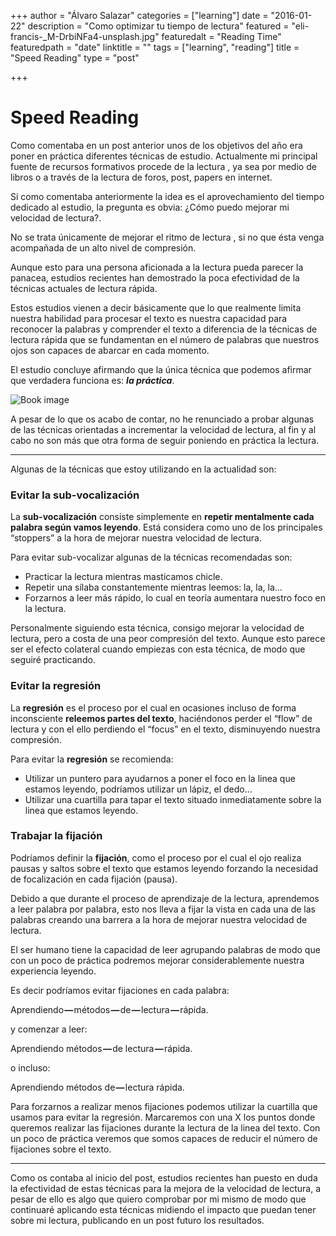 +++
author = "Álvaro Salazar"
categories = ["learning"]
date = "2016-01-22"
description = "Como optimizar tu tiempo de lectura"
featured = "eli-francis-_M-DrbiNFa4-unsplash.jpg"
featuredalt = "Reading Time"
featuredpath = "date"
linktitle = ""
tags = ["learning", "reading"]
title = "Speed Reading"
type = "post"

+++

# **Speed Reading**

Como comentaba en un post anterior unos de los objetivos del año era poner en práctica diferentes técnicas de estudio. Actualmente mi principal fuente de recursos formativos procede de la lectura , ya sea por medio de libros o a través de la lectura de foros, post, papers en internet.

Si como comentaba anteriormente la idea es el aprovechamiento del tiempo dedicado al estudio, la pregunta es obvia: ¿Cómo puedo mejorar mi velocidad de lectura?.

No se trata únicamente de mejorar el ritmo de lectura , si no que ésta venga acompañada de un alto nivel de compresión.

Aunque esto para una persona aficionada a la lectura pueda parecer la panacea, estudios recientes han demostrado la poca efectividad de la técnicas actuales de lectura rápida.

 Estos estudios vienen a decir básicamente que lo que realmente limita nuestra habilidad para procesar el texto es nuestra capacidad para reconocer la palabras y comprender el texto a diferencia de la técnicas de lectura rápida que se fundamentan en el número de palabras que nuestros ojos son capaces de abarcar en cada momento.

El estudio concluye afirmando que la única técnica que podemos afirmar que verdadera funciona es: **_la práctica_**.


![Book image](../images/ben-white-1zA_mC846yU-unsplash.jpg)


A pesar de lo que os acabo de contar, no he renunciado a probar algunas de las técnicas orientadas a incrementar la velocidad de lectura, al fin y al cabo no son más que otra forma de seguir poniendo en práctica la lectura.

---

Algunas de la técnicas que estoy utilizando en la actualidad son:

### **Evitar la sub-vocalización**

La **sub-vocalización** consiste simplemente en **repetir mentalmente cada palabra según vamos leyendo**. Está considera como uno de los principales “stoppers” a la hora de mejorar nuestra velocidad de lectura.

Para evitar sub-vocalizar algunas de la técnicas recomendadas son:


*   Practicar la lectura mientras masticamos chicle.
*   Repetir una sílaba constantemente mientras leemos: la, la, la…
*   Forzarnos a leer más rápido, lo cual en teoría aumentara nuestro foco en la lectura.


Personalmente siguiendo esta técnica, consigo mejorar la velocidad de lectura, pero a costa de una peor compresión del texto. Aunque esto parece ser el efecto colateral cuando empiezas con esta técnica, de modo que seguiré practicando.


### **Evitar la regresión**

La **regresión** es el proceso por el cual en ocasiones incluso de forma inconsciente **releemos partes del texto**, haciéndonos perder el “flow” de lectura y con el ello perdiendo el “focus” en el texto, disminuyendo nuestra compresión.

Para evitar la **regresión** se recomienda:



*   Utilizar un puntero para ayudarnos a poner el foco en la linea que estamos leyendo, podríamos utilizar un lápiz, el dedo…
*   Utilizar una cuartilla para tapar el texto situado inmediatamente sobre la linea que estamos leyendo.


### **Trabajar la fijación**

Podríamos definir la **fijación**, como el proceso por el cual el ojo realiza pausas y saltos sobre el texto que estamos leyendo forzando la necesidad de focalización en cada fijación (pausa).

Debido a que durante el proceso de aprendizaje de la lectura, aprendemos a leer palabra por palabra, esto nos lleva a fijar la vista en cada una de las palabras creando una barrera a la hora de mejorar nuestra velocidad de lectura.

El ser humano tiene la capacidad de leer agrupando palabras de modo que con un poco de práctica podremos mejorar considerablemente nuestra experiencia leyendo.

Es decir podríamos evitar fijaciones en cada palabra:

Aprendiendo **—** métodos **—** de **—** lectura **—** rápida.

y comenzar a leer:

Aprendiendo métodos **—** de lectura **—** rápida.

o incluso:

Aprendiendo métodos de **—** lectura rápida.

Para forzarnos a realizar menos fijaciones podemos utilizar la cuartilla que usamos para evitar la regresión. Marcaremos con una X los puntos donde queremos realizar las fijaciones durante la lectura de la linea del texto. Con un poco de práctica veremos que somos capaces de reducir el número de fijaciones sobre el texto.

---

Como os contaba al inicio del post, estudios recientes han puesto en duda la efectividad de estas técnicas para la mejora de la velocidad de lectura, a pesar de ello es algo que quiero comprobar por mi mismo de modo que continuaré aplicando esta técnicas midiendo el impacto que puedan tener sobre mi lectura, publicando en un post futuro los resultados.
